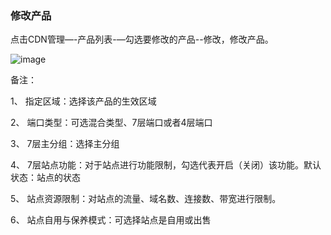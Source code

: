 ### 修改产品

点击CDN管理—-产品列表-—勾选要修改的产品--修改，修改产品。

![image](https://user-images.githubusercontent.com/90588289/134631803-73ed57bf-b7bd-4545-a538-8038c6bd1768.png)

备注：

1、 指定区域：选择该产品的生效区域

2、 端口类型：可选混合类型、7层端口或者4层端口

3、 7层主分组：选择主分组

4、 7层站点功能：对于站点进行功能限制，勾选代表开启（关闭）该功能。默认状态：站点的状态

5、 站点资源限制：对站点的流量、域名数、连接数、带宽进行限制。

6、 站点自用与保养模式：可选择站点是自用或出售
